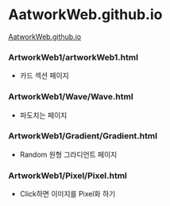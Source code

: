 # AatworkWeb.github.io
[AatworkWeb.github.io](https://AatworkWeb.github.io/)

### ArtworkWeb1/artworkWeb1.html
- 카드 섹션 페이지

### ArtworkWeb1/Wave/Wave.html
- 파도치는 페이지

### ArtworkWeb1/Gradient/Gradient.html
- Random 원형 그라디언트 페이지

### ArtworkWeb1/Pixel/Pixel.html
- Click하면 이미지를 Pixel화 하기

